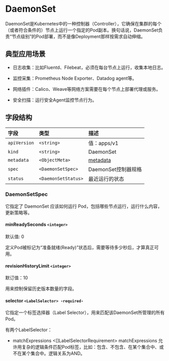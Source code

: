 # DaemonSet

DaemonSet是Kubernetes中的一种控制器（Controller），它确保在集群的每个（或者符合条件的）节点上运行一个指定的Pod副本。换句话说，DaemonSet负责“节点级别”的Pod部署，而不是像Deployment那样按需求自动伸缩。

## 典型应用场景

- 日志收集：比如Fluentd、Filebeat，必须在每台节点上运行，收集本地日志。

- 监控采集：Prometheus Node Exporter、Datadog agent等。

- 网络插件：Calico、Weave等网络方案需要在每个节点上部署代理或服务。

- 安全扫描：运行安全Agent监控节点行为。

## 字段结构

|字段      |类型         |描述       |
|:---------|:-----------|:----------|
|`apiVersion`|`<string>`|值：apps/v1|
|`kind`|`<string>`|DaemonSet|
|`metadata`|`<ObjectMeta>`|[metadata](/kubernetes/explain/Pod.md#metadata)|
|`spec`|`<DaemonSetSpec>`|DaemonSet控制器规格|
|`status`|`<DaemonSetStatus>`|最近运行的状态|

### DaemonSetSpec

它指定了 DaemonSet 应该如何运行 Pod，包括哪些节点运行，运行什么内容，更新策略等。

#### minReadySeconds `<integer>`

默认值: 0

定义Pod被标记为“准备就绪(Ready)”状态后，需要等待多少秒后，才算真正可用。

#### revisionHistoryLimit `<integer>`

默订值：10

用来控制保留历史版本数量的字段。

#### selector `<LabelSelector> -required-`

它指定一个标签选择器（Label Selector），用来匹配该DaemonSet所管理的所有Pod。

有两个LabelSelector：

- matchExpressions <[]LabelSelectorRequirement>
matchExpressions 允许用复杂的逻辑条件匹配Pod标签，比如：包含、不包含、在某个集合中、或不在某个集合中。逻辑关系为AND。
